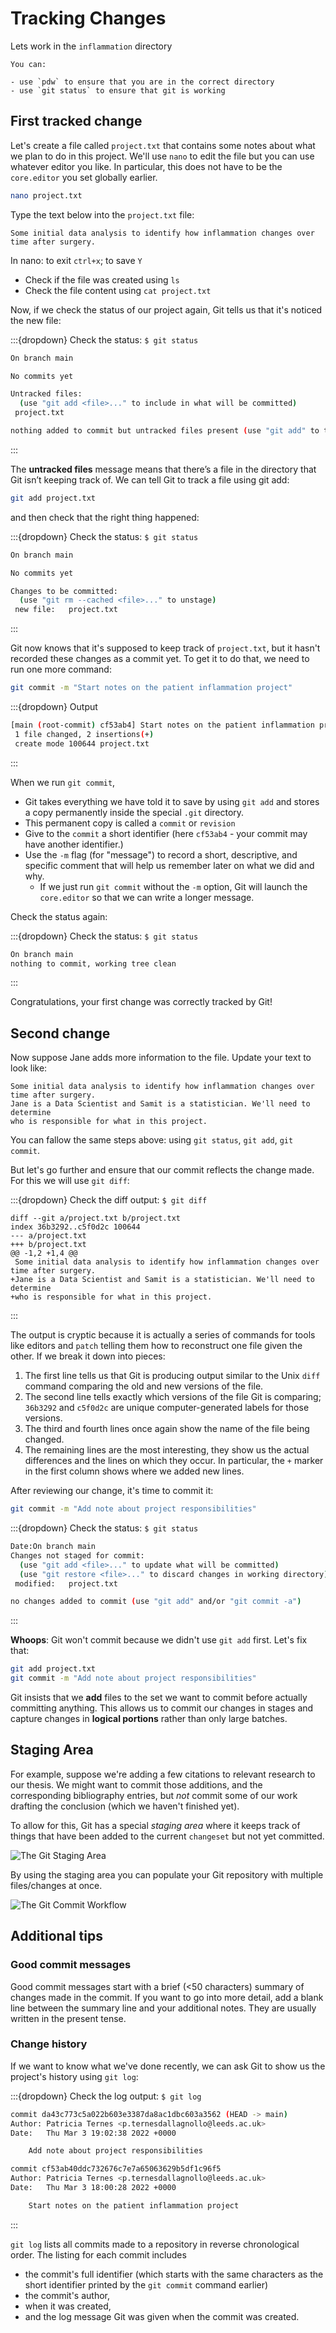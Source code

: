 # Tracking Changes

Lets work in the `inflammation` directory

```{tip}
You can:

- use `pdw` to ensure that you are in the correct directory
- use `git status` to ensure that git is working
```

## First tracked change

Let's create a file called `project.txt` that contains some notes
about what we plan to do in this project.
We'll use `nano` to edit the file but you can use whatever editor you like.
In particular, this does not have to be the `core.editor` you set globally
earlier.

```bash
nano project.txt
```

Type the text below into the `project.txt` file:

```text
Some initial data analysis to identify how inflammation changes over time after surgery.
```

In nano: to exit `ctrl+x`; to save `Y`

- Check if the file was created using `ls`
- Check the file content using `cat project.txt`

Now, if we check the status of our project again, Git tells us that it's noticed the new file:

:::{dropdown} Check the status: `$ git status`

```bash
On branch main

No commits yet

Untracked files:
  (use "git add <file>..." to include in what will be committed)
 project.txt

nothing added to commit but untracked files present (use "git add" to track)
```

:::

The **untracked files** message means that there’s a file in the directory that
Git isn’t keeping track of. We can tell Git to track a file using git add:

```bash
git add project.txt
```

and then check that the right thing happened:

:::{dropdown} Check the status: `$ git status`

```bash
On branch main

No commits yet

Changes to be committed:
  (use "git rm --cached <file>..." to unstage)
 new file:   project.txt
```

:::

Git now knows that it's supposed to keep track of `project.txt`,
but it hasn't recorded these changes as a commit yet.
To get it to do that,
we need to run one more command:

```bash
git commit -m "Start notes on the patient inflammation project"
```

:::{dropdown} Output

```bash
[main (root-commit) cf53ab4] Start notes on the patient inflammation project
 1 file changed, 2 insertions(+)
 create mode 100644 project.txt
```

:::

When we run `git commit`,

- Git takes everything we have told it to save by using `git add`
and stores a copy permanently inside the special `.git` directory.
- This permanent copy is called a `commit` or `revision`
- Give to the `commit` a short identifier (here `cf53ab4` - your commit may have another identifier.)
- Use the `-m` flag (for "message") to record a short, descriptive, and specific comment that will help us remember later on what we did and why.
  - If we just run `git commit` without the `-m` option, Git will launch the `core.editor` so that we can write a longer message.

Check the status again:

:::{dropdown} Check the status: `$ git status`

```bash
On branch main
nothing to commit, working tree clean
```

:::

Congratulations, your first change was correctly tracked by Git!

## Second change

Now suppose Jane adds more information to the file. Update your text to look
like:

```text
Some initial data analysis to identify how inflammation changes over time after surgery.
Jane is a Data Scientist and Samit is a statistician. We'll need to determine
who is responsible for what in this project.
```

You can fallow the same steps above: using `git status`, `git add`, `git commit`.

But let's go further and ensure that our commit reflects the change made.
For this we will use `git diff`:

:::{dropdown} Check the diff output: `$ git diff`

```text
diff --git a/project.txt b/project.txt
index 36b3292..c5f0d2c 100644
--- a/project.txt
+++ b/project.txt
@@ -1,2 +1,4 @@
 Some initial data analysis to identify how inflammation changes over time after surgery.
+Jane is a Data Scientist and Samit is a statistician. We'll need to determine
+who is responsible for what in this project.
```

:::

The output is cryptic because it is actually a series of commands for tools
like editors and `patch` telling them how to reconstruct one file given the
other. If we break it down into pieces:

1. The first line tells us that Git is producing output similar to the Unix `diff` command
    comparing the old and new versions of the file.
2. The second line tells exactly which versions of the file
    Git is comparing;
    `36b3292` and `c5f0d2c` are unique computer-generated labels for those versions.
3. The third and fourth lines once again show the name of the file being changed.
4. The remaining lines are the most interesting, they show us the actual differences
    and the lines on which they occur.
    In particular,
    the `+` marker in the first column shows where we added new lines.

After reviewing our change, it's time to commit it:

```bash
git commit -m "Add note about project responsibilities"
```

:::{dropdown} Check the status: `$ git status`

```bash
Date:On branch main
Changes not staged for commit:
  (use "git add <file>..." to update what will be committed)
  (use "git restore <file>..." to discard changes in working directory)
 modified:   project.txt

no changes added to commit (use "git add" and/or "git commit -a")
```

:::

**Whoops**:
Git won't commit because we didn't use `git add` first.
Let's fix that:

```bash
git add project.txt
git commit -m "Add note about project responsibilities"
```

Git insists that we **add** files to the set we want to commit
before actually committing anything. This allows us to commit our
changes in stages and capture changes in **logical portions** rather than
only large batches.

## Staging Area

For example,
suppose we're adding a few citations to relevant research to our thesis.
We might want to commit those additions,
and the corresponding bibliography entries,
but *not* commit some of our work drafting the conclusion
(which we haven't finished yet).

To allow for this,
Git has a special *staging area*
where it keeps track of things that have been added to
the current `changeset` but not yet committed.

![The Git Staging Area](../assets/img/Part2/git-staging-area.png)

By using the staging area you can populate your Git repository with multiple
files/changes at once.

![The Git Commit Workflow](../assets/img/Part2/git-committing.png)

## Additional tips

### Good commit messages

Good commit messages start with a brief (<50 characters) summary of
changes made in the commit.  If you want to go into more detail, add
a blank line between the summary line and your additional notes.
They are usually written in the present tense.

### Change history

If we want to know what we've done recently,
we can ask Git to show us the project's history using `git log`:

:::{dropdown} Check the log output: `$ git log`

```bash
commit da43c773c5a022b603e3387da8ac1dbc603a3562 (HEAD -> main)
Author: Patricia Ternes <p.ternesdallagnollo@leeds.ac.uk>
Date:   Thu Mar 3 19:02:38 2022 +0000

    Add note about project responsibilities

commit cf53ab40ddc732676c7e7a65063629b5df1c96f5
Author: Patricia Ternes <p.ternesdallagnollo@leeds.ac.uk>
Date:   Thu Mar 3 18:00:28 2022 +0000

    Start notes on the patient inflammation project
```

:::

`git log` lists all commits  made to a repository in reverse chronological order.
The listing for each commit includes

- the commit's full identifier (which starts with the same characters as
the short identifier printed by the `git commit` command earlier)
- the commit's author,
- when it was created,
- and the log message Git was given when the commit was created.
